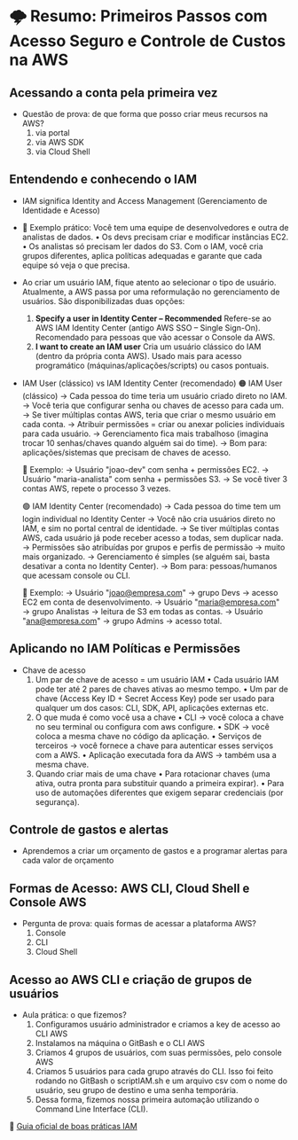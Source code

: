 # 🌩️ Resumo: Primeiros Passos com Acesso Seguro e Controle de Custos na AWS

## Acessando a conta pela primeira vez
- Questão de prova: de que forma que posso criar meus recursos na AWS?
    1. via portal
    2. via AWS SDK
    3. via Cloud Shell

## Entendendo e conhecendo o IAM
- IAM significa Identity and Access Management (Gerenciamento de Identidade e Acesso)
- 📌 Exemplo prático:
    Você tem uma equipe de desenvolvedores e outra de analistas de dados.
        • Os devs precisam criar e modificar instâncias EC2.
        • Os analistas só precisam ler dados do S3.
    Com o IAM, você cria grupos diferentes, aplica políticas adequadas e garante que cada equipe só veja o que precisa.
- Ao criar um usuário IAM, fique atento ao selecionar o tipo de usuário. Atualmente, a AWS passa por uma reformulação no gerenciamento de usuários. São disponibilizadas duas opções:
    1. **Specify a user in Identity Center – Recommended**
        Refere-se ao AWS IAM Identity Center (antigo AWS SSO – Single Sign-On). Recomendado para pessoas que vão acessar o Console da AWS.
    2. **I want to create an IAM user**
        Cria um usuário clássico do IAM (dentro da própria conta AWS). Usado mais para acesso programático (máquinas/aplicações/scripts) ou casos pontuais.
- IAM User (clássico) vs IAM Identity Center (recomendado)
    🟠 IAM User (clássico)
        → Cada pessoa do time teria um usuário criado direto no IAM.
        → Você teria que configurar senha ou chaves de acesso para cada um.
        → Se tiver múltiplas contas AWS, teria que criar o mesmo usuário em cada conta.
        → Atribuir permissões = criar ou anexar policies individuais para cada usuário.
        → Gerenciamento fica mais trabalhoso (imagina trocar 10 senhas/chaves quando alguém sai do time).
        → Bom para: aplicações/sistemas que precisam de chaves de acesso.

    📌 Exemplo:
        → Usuário "joao-dev" com senha + permissões EC2.
        → Usuário "maria-analista" com senha + permissões S3.
        → Se você tiver 3 contas AWS, repete o processo 3 vezes.
    
    🟢 IAM Identity Center (recomendado)
        → Cada pessoa do time tem um login individual no Identity Center
        → Você não cria usuários direto no IAM, e sim no portal central de identidade.
        → Se tiver múltiplas contas AWS, cada usuário já pode receber acesso a todas, sem duplicar nada.
        → Permissões são atribuídas por grupos e perfis de permissão → muito mais organizado.
        → Gerenciamento é simples (se alguém sai, basta desativar a conta no Identity Center).
        → Bom para: pessoas/humanos que acessam console ou CLI.

    📌 Exemplo:
        → Usuário "joao@empresa.com" → grupo Devs → acesso EC2 em conta de desenvolvimento.
        → Usuário "maria@empresa.com" → grupo Analistas → leitura de S3 em todas as contas.
        → Usuário "ana@empresa.com" → grupo Admins → acesso total.

## Aplicando no IAM Políticas e Permissões
- Chave de acesso
    1. Um par de chave de acesso = um usuário IAM
        • Cada usuário IAM pode ter até 2 pares de chaves ativas ao mesmo tempo.
        • Um par de chave (Access Key ID + Secret Access Key) pode ser usado para qualquer um dos casos: CLI, SDK, API, aplicações externas etc.
    2. O que muda é como você usa a chave
        • CLI → você coloca a chave no seu terminal ou configura com aws configure.
        • SDK → você coloca a mesma chave no código da aplicação.
        • Serviços de terceiros → você fornece a chave para autenticar esses serviços com a AWS.
        • Aplicação executada fora da AWS → também usa a mesma chave.
    3. Quando criar mais de uma chave
        • Para rotacionar chaves (uma ativa, outra pronta para substituir quando a primeira expirar).
        • Para uso de automações diferentes que exigem separar credenciais (por segurança).

## Controle de gastos e alertas
- Aprendemos a criar um orçamento de gastos e a programar alertas para cada valor de orçamento

## Formas de Acesso: AWS CLI, Cloud Shell e Console AWS
- Pergunta de prova: quais formas de acessar a plataforma AWS?
    1. Console
    2. CLI
    3. Cloud Shell

## Acesso ao AWS CLI e criação de grupos de usuários
- Aula prática: o que fizemos?
    1. Configuramos usuário administrador e criamos a key de acesso ao CLI AWS
    2. Instalamos na máquina o GitBash e o CLI AWS
    3. Criamos 4 grupos de usuários, com suas permissões, pelo console AWS
    4. Criamos 5 usuários para cada grupo através do CLI. Isso foi feito rodando no GitBash o scriptIAM.sh e um arquivo csv com o nome do usuário, seu grupo de destino e uma senha temporária.
    5. Dessa forma, fizemos nossa primeira automação utilizando o Command Line Interface (CLI).

🔗 [Guia oficial de boas práticas IAM](https://docs.aws.amazon.com/pt_br/IAM/latest/UserGuide/best-practices.html)
